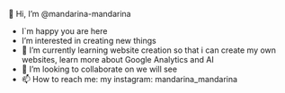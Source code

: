 👋 Hi, I’m @mandarina-mandarina
- I`m happy you are here
- I’m interested in creating new things
- 🌱 I’m currently learning website creation so that i can create my own websites, learn more about Google Analytics and AI
- 💞️ I’m looking to collaborate on we will see
- 📫 How to reach me: my instagram: mandarina_mandarina

<!---
mandarina-mandarina/mandarina-mandarina is a ✨ special ✨ repository because its `README.md` (this file) appears on your GitHub profile.
You can click the Preview link to take a look at your changes.
--->
